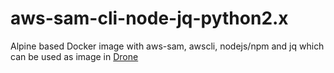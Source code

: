 # aws-sam-cli-node-jq-python2.x
Alpine based Docker image with aws-sam, awscli, nodejs/npm and jq which can be used as image in [Drone](https://drone.io/)

